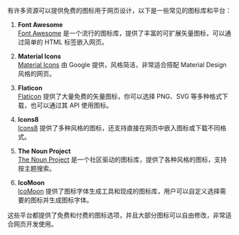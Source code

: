 有许多资源可以提供免费的图标用于网页设计，以下是一些常见的图标库和平台：

1. **Font Awesome**  
   [Font Awesome](https://fontawesome.com/) 是一个流行的图标库，提供了丰富的可扩展矢量图标，可以通过简单的 HTML 标签嵌入网页。

2. **Material Icons**  
   [Material Icons](https://material.io/resources/icons/) 由 Google 提供，风格简洁，非常适合搭配 Material Design 风格的网页。

3. **Flaticon**  
   [Flaticon](https://www.flaticon.com/) 提供了大量免费的矢量图标，你可以选择 PNG、SVG 等多种格式下载，也可以通过其 API 使用图标。

4. **Icons8**  
   [Icons8](https://icons8.com/icons) 提供了多种风格的图标，还支持直接在网页中嵌入图标或下载不同格式。

5. **The Noun Project**  
   [The Noun Project](https://thenounproject.com/) 是一个社区驱动的图标库，提供了各种风格的图标，支持按主题搜索。

6. **IcoMoon**  
   [IcoMoon](https://icomoon.io/) 提供了图标字体生成工具和现成的图标库，用户可以自定义选择需要的图标并生成图标字体。

这些平台都提供了免费和付费的图标选项，并且大部分图标可以自由修改，非常适合网页开发使用。

